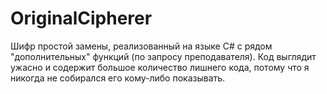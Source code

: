 # OriginalCipherer
Шифр простой замены, реализованный на языке C# с рядом "дополнительных" функций (по запросу преподавателя).
Код выглядит ужасно и содержит большое количество лишнего кода, потому что я никогда не собирался его кому-либо показывать.
